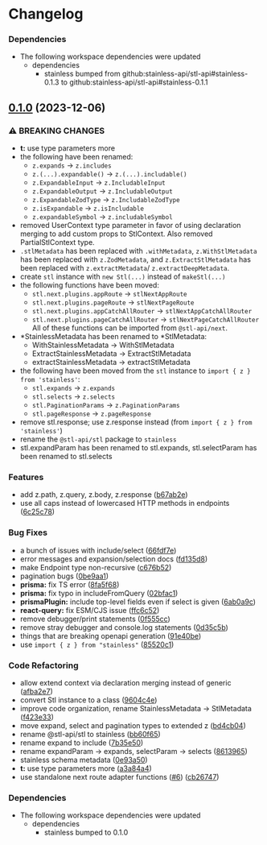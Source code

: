 # Changelog

### Dependencies

- The following workspace dependencies were updated
  - dependencies
    - stainless bumped from github:stainless-api/stl-api#stainless-0.1.3 to github:stainless-api/stl-api#stainless-0.1.1

## [0.1.0](https://github.com/stainless-api/stl-api/compare/prisma-v0.0.3...prisma-v0.1.0) (2023-12-06)

### ⚠ BREAKING CHANGES

- **t:** use type parameters more
- the following have been renamed:
  - `z.expands` -> `z.includes`
  - `z.(...).expandable()` -> `z.(...).includable()`
  - `z.ExpandableInput` -> `z.IncludableInput`
  - `z.ExpandableOutput` -> `z.IncludableOutput`
  - `z.ExpandableZodType` -> `z.IncludableZodType`
  - `z.isExpandable` -> `z.isIncludable`
  - `z.expandableSymbol` -> `z.includableSymbol`
- removed UserContext type parameter in favor of using declaration merging to add custom props to StlContext. Also removed PartialStlContext type.
- `.stlMetadata` has been replaced with `.withMetadata`, `z.WithStlMetadata` has been replaced with `z.ZodMetadata`, and `z.ExtractStlMetadata` has been replaced with `z.extractMetadata`/ `z.extractDeepMetadata`.
- create `stl` instance with `new Stl(...)` instead of `makeStl(...)`
- the following functions have been moved:
  - `stl.next.plugins.appRoute` -> `stlNextAppRoute`
  - `stl.next.plugins.pageRoute` -> `stlNextPageRoute`
  - `stl.next.plugins.appCatchAllRouter` -> `stlNextAppCatchAllRouter`
  - `stl.next.plugins.pageCatchAllRouter` -> `stlNextPageCatchAllRouter`
    All of these functions can be imported from `@stl-api/next`.
- *StainlessMetadata has been renamed to *StlMetadata:
  - WithStainlessMetadata -> WithStlMetadata
  - ExtractStainlessMetadata -> ExtractStlMetadata
  - extractStainlessMetadata -> extractStlMetadata
- the following have been moved from the `stl` instance to `import { z } from 'stainless'`:
  - `stl.expands` -> `z.expands`
  - `stl.selects` -> `z.selects`
  - `stl.PaginationParams` -> `z.PaginationParams`
  - `stl.pageResponse` -> `z.pageResponse`
- remove stl.response; use z.response instead (from `import { z } from 'stainless'`)
- rename the `@stl-api/stl` package to `stainless`
- stl.expandParam has been renamed to stl.expands, stl.selectParam has been renamed to stl.selects

### Features

- add z.path, z.query, z.body, z.response ([b67ab2e](https://github.com/stainless-api/stl-api/commit/b67ab2e23f14cc308ebde9c1fb95d2098f4a5f8d))
- use all caps instead of lowercased HTTP methods in endpoints ([6c25c78](https://github.com/stainless-api/stl-api/commit/6c25c78e54dd4e0b3008bed22ef235e441d56dca))

### Bug Fixes

- a bunch of issues with include/select ([66fdf7e](https://github.com/stainless-api/stl-api/commit/66fdf7e7c220f61518f1fdac28f00183e3b82aec))
- error messages and expansion/selection docs ([fd135d8](https://github.com/stainless-api/stl-api/commit/fd135d851f923bc299adeb46abd4d49eb2f5cdf2))
- make Endpoint type non-recursive ([c676b52](https://github.com/stainless-api/stl-api/commit/c676b52b62357843d1d98a7f0a737f9528793daa))
- pagination bugs ([0be9aa1](https://github.com/stainless-api/stl-api/commit/0be9aa16e735c2ec9d4e61a54b5a993e380717cb))
- **prisma:** fix TS error ([8fa5f68](https://github.com/stainless-api/stl-api/commit/8fa5f688db68fe21f7690e4000147c9398873a20))
- **prisma:** fix typo in includeFromQuery ([02bfac1](https://github.com/stainless-api/stl-api/commit/02bfac16e665262493f04223b5cbe584fc673c47))
- **prismaPlugin:** include top-level fields even if select is given ([6ab0a9c](https://github.com/stainless-api/stl-api/commit/6ab0a9cd4011f8204f0ff2db510912d2298cb254))
- **react-query:** fix ESM/CJS issue ([ffc6c52](https://github.com/stainless-api/stl-api/commit/ffc6c526f017e892100a7de4370af2134d83d514))
- remove debugger/print statements ([0f555cc](https://github.com/stainless-api/stl-api/commit/0f555cc9420e74dacd1e0b38820f79cf44c94481))
- remove stray debugger and console.log statements ([0d35c5b](https://github.com/stainless-api/stl-api/commit/0d35c5b141d909f0826924a13be154ed9300e081))
- things that are breaking openapi generation ([91e40be](https://github.com/stainless-api/stl-api/commit/91e40be6ced0f680d27ca9ef06b72acc0745d3e3))
- use `import { z } from "stainless"` ([85520c1](https://github.com/stainless-api/stl-api/commit/85520c1859edba2618bc0b89e3627bdd1b58c959))

### Code Refactoring

- allow extend context via declaration merging instead of generic ([afba2e7](https://github.com/stainless-api/stl-api/commit/afba2e7156013bdccfb887c6a9f5281b3db9e54d))
- convert Stl instance to a class ([9604c4e](https://github.com/stainless-api/stl-api/commit/9604c4ed9fad41e885ab08c3c5108a5ea227458e))
- improve code organization, rename StainlessMetadata -&gt; StlMetadata ([f423e33](https://github.com/stainless-api/stl-api/commit/f423e337b9ed99529647fc86ffd6da510dec2eab))
- move expand, select and pagination types to extended z ([bd4cb04](https://github.com/stainless-api/stl-api/commit/bd4cb04bfee81b640ccf32c9f9a2af9f75097f4d))
- rename @stl-api/stl to stainless ([bb60f65](https://github.com/stainless-api/stl-api/commit/bb60f6508fa6e1bc4e8acd141a818ee797948a82))
- rename expand to include ([7b35e50](https://github.com/stainless-api/stl-api/commit/7b35e50d36407fde4c128056c9f57bc16fa88022))
- rename expandParam -&gt; expands, selectParam -> selects ([8613965](https://github.com/stainless-api/stl-api/commit/8613965c91e64b29dcadc448a901e9bcc2c42f6c))
- stainless schema metadata ([0e93a50](https://github.com/stainless-api/stl-api/commit/0e93a5002c716f5d232f52e5637c00a7a2c83360))
- **t:** use type parameters more ([a3a84a4](https://github.com/stainless-api/stl-api/commit/a3a84a4363b2e7e0645017ba3ddde252eaa5e396))
- use standalone next route adapter functions ([#6](https://github.com/stainless-api/stl-api/issues/6)) ([cb26747](https://github.com/stainless-api/stl-api/commit/cb26747850ec6dd93e78377b5bf61fc5433d69f7))

### Dependencies

- The following workspace dependencies were updated
  - dependencies
    - stainless bumped to 0.1.0
